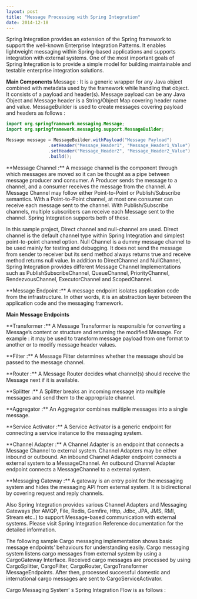 ```yaml
---
layout: post
title: "Message Processing with Spring Integration"
date: 2014-12-18
---
```


Spring Integration provides an extension of the Spring framework to support the well-known Enterprise Integration Patterns. It enables lightweight messaging within Spring-based applications and supports integration with external systems. One of the most important goals of Spring Integration is to provide a simple model for building maintainable and testable enterprise integration solutions.

**Main Components**
Message : It is a generic wrapper for any Java object combined with metadata used by the framework while handling that object. It consists of a payload and header(s). Message payload can be any Java Object and Message header is a String/Object Map covering header name and value. MessageBuilder is used to create messages covering payload and headers as follows :

```java
import org.springframework.messaging.Message;
import org.springframework.messaging.support.MessageBuilder;

Message message = MessageBuilder.withPayload("Message Payload")
                .setHeader("Message_Header1", "Message_Header1_Value")
                .setHeader("Message_Header2", "Message_Header2_Value")
                .build();
```

<p>**Message Channel :** A message channel is the component through which messages are moved so it can be thought as a pipe between message producer and consumer. A Producer sends the message to a channel, and a consumer receives the message from the channel. A Message Channel may follow either Point-to-Point or Publish/Subscribe semantics. With a Point-to-Point channel, at most one consumer can receive each message sent to the channel. With Publish/Subscribe channels, multiple subscribers can receive each Message sent to the channel. Spring Integration supports both of these.

<p>In this sample project, Direct channel and null-channel are used. Direct channel is the default channel type within Spring Integration and simplest point-to-point channel option. Null Channel is a dummy message channel to be used mainly for testing and debugging. It does not send the message from sender to receiver but its send method always returns true and receive method returns null value. In addition to DirectChannel and NullChannel, Spring Integration provides different Message Channel Implementations such as PublishSubscribeChannel, QueueChannel, PriorityChannel, RendezvousChannel, ExecutorChannel and ScopedChannel.

<p>**Message Endpoint :** A message endpoint isolates application code from the infrastructure. In other words, it is an abstraction layer between the application code and the messaging framework.

**Main Message Endpoints**
<p>**Transformer :** A Message Transformer is responsible for converting a Message’s content or structure and returning the modified Message. For example : it may be used to transform message payload from one format to another or to modify message header values.
<p>**Filter :** A Message Filter determines whether the message should be passed to the message channel.
<p>**Router :** A Message Router decides what channel(s) should receive the Message next if it is available.
<p>**Splitter :** A Splitter breaks an incoming message into multiple messages and send them to the appropriate channel.
<p>**Aggregator :** An Aggregator combines multiple messages into a single message.
<p>**Service Activator :** A Service Activator is a generic endpoint for connecting a service instance to the messaging system.
<p>**Channel Adapter :** A Channel Adapter is an endpoint that connects a Message Channel to external system. Channel Adapters may be either inbound or outbound. An inbound Channel Adapter endpoint connects a external system to a MessageChannel. An outbound Channel Adapter endpoint connects a MessageChannel to a external system.
<p>**Messaging Gateway :** A gateway is an entry point for the messaging system and hides the messaging API from external system. It is bidirectional by covering request and reply channels.
<p>Also Spring Integration provides various Channel Adapters and Messaging Gateways (for AMQP, File, Redis, Gemfire, Http, Jdbc, JPA, JMS, RMI, Stream etc..) to support Message-based communication with external systems. Please visit Spring Integration Reference documentation for the detailed information.
<p>The following sample Cargo messaging implementation shows basic message endpoints’ behaviours for understanding easily. Cargo messaging system listens cargo messages from external system by using a CargoGateway Interface. Received cargo messages are processed by using CargoSplitter, CargoFilter, CargoRouter, CargoTransformer MessageEndpoints. After then, processed successful domestic and international cargo messages are sent to CargoServiceActivator.
<p>Cargo Messaging System’ s Spring Integration Flow is as follows :